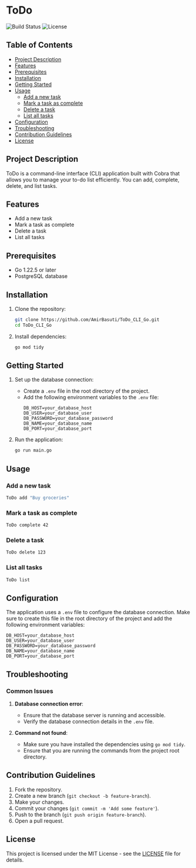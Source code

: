 # ToDo

![Build Status](https://img.shields.io/badge/build-passing-brightgreen)
![License](https://img.shields.io/badge/license-MIT-blue)

## Table of Contents

- [Project Description](#project-description)
- [Features](#features)
- [Prerequisites](#prerequisites)
- [Installation](#installation)
- [Getting Started](#getting-started)
- [Usage](#usage)
  - [Add a new task](#add-a-new-task)
  - [Mark a task as complete](#mark-a-task-as-complete)
  - [Delete a task](#delete-a-task)
  - [List all tasks](#list-all-tasks)
- [Configuration](#configuration)
- [Troubleshooting](#troubleshooting)
- [Contribution Guidelines](#contribution-guidelines)
- [License](#license)

## Project Description

ToDo is a command-line interface (CLI) application built with Cobra that allows you to manage your to-do list efficiently. You can add, complete, delete, and list tasks.

## Features

- Add a new task
- Mark a task as complete
- Delete a task
- List all tasks

## Prerequisites

- Go 1.22.5 or later
- PostgreSQL database

## Installation

1. Clone the repository:
   ```sh
   git clone https://github.com/AmirBasuti/ToDo_CLI_Go.git
   cd ToDo_CLI_Go
   ```

2. Install dependencies:
   ```sh
   go mod tidy
   ```

## Getting Started

1. Set up the database connection:
   - Create a `.env` file in the root directory of the project.
   - Add the following environment variables to the `.env` file:
     ```env
     DB_HOST=your_database_host
     DB_USER=your_database_user
     DB_PASSWORD=your_database_password
     DB_NAME=your_database_name
     DB_PORT=your_database_port
     ```

2. Run the application:
   ```sh
   go run main.go
   ```

## Usage

### Add a new task

```sh
ToDo add "Buy groceries"
```

### Mark a task as complete

```sh
ToDo complete 42
```

### Delete a task

```sh
ToDo delete 123
```

### List all tasks

```sh
ToDo list
```

## Configuration

The application uses a `.env` file to configure the database connection. Make sure to create this file in the root directory of the project and add the following environment variables:

```env
DB_HOST=your_database_host
DB_USER=your_database_user
DB_PASSWORD=your_database_password
DB_NAME=your_database_name
DB_PORT=your_database_port
```

## Troubleshooting

### Common Issues

1. **Database connection error**:
   - Ensure that the database server is running and accessible.
   - Verify the database connection details in the `.env` file.

2. **Command not found**:
   - Make sure you have installed the dependencies using `go mod tidy`.
   - Ensure that you are running the commands from the project root directory.

## Contribution Guidelines

1. Fork the repository.
2. Create a new branch (`git checkout -b feature-branch`).
3. Make your changes.
4. Commit your changes (`git commit -m 'Add some feature'`).
5. Push to the branch (`git push origin feature-branch`).
6. Open a pull request.

## License

This project is licensed under the MIT License - see the [LICENSE](LICENSE) file for details.
